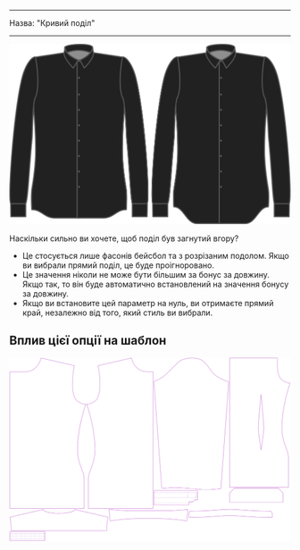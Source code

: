 - - -
Назва: "Кривий поділ"
- - -

![Вигин подолу](hemcurve.svg)

Наскільки сильно ви хочете, щоб поділ був загнутий вгору?

<Note>

- Це стосується лише фасонів бейсбол та з розрізаним подолом. Якщо ви вибрали прямий поділ, це буде проігноровано.
- Це значення ніколи не може бути більшим за бонус за довжину. Якщо так, то він буде автоматично встановлений на значення бонусу за довжину.
- Якщо ви встановите цей параметр на нуль, ви отримаєте прямий край, незалежно від того, який стиль ви вибрали.

</Note>

## Вплив цієї опції на шаблон

![На цьому зображенні показано вплив цієї опції шляхом накладання декількох варіантів, які мають різне значення для цієї опції](simon_hemcurve_sample.svg "Вплив цієї опції на шаблон")
